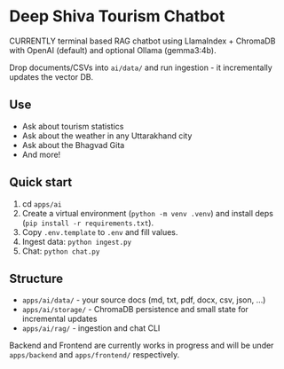 # Deep Shiva Tourism Chatbot

CURRENTLY terminal based RAG chatbot using LlamaIndex + ChromaDB with OpenAI (default) and optional Ollama (gemma3:4b). 

Drop documents/CSVs into `ai/data/` and run ingestion - it incrementally updates the vector DB.

## Use
- Ask about tourism statistics
- Ask about the weather in any Uttarakhand city
- Ask about the Bhagvad Gita
- And more!


## Quick start
1. cd `apps/ai`
2. Create a virtual environment (`python -m venv .venv`) and install deps (`pip install -r requirements.txt`).
3. Copy `.env.template` to `.env` and fill values.
4. Ingest data: `python ingest.py`
5. Chat: `python chat.py`


## Structure
- `apps/ai/data/` - your source docs (md, txt, pdf, docx, csv, json, …)
- `apps/ai/storage/` - ChromaDB persistence and small state for incremental updates
- `apps/ai/rag/` - ingestion and chat CLI


Backend and Frontend are currently works in progress and will be under `apps/backend` and `apps/frontend/` respectively.
